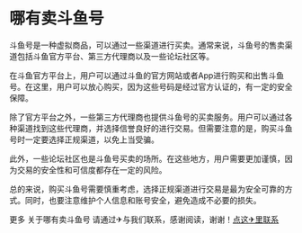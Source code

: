 # 哪有卖斗鱼号

斗鱼号是一种虚拟商品，可以通过一些渠道进行买卖。通常来说，斗鱼号的售卖渠道包括斗鱼官方平台、第三方代理商以及一些论坛社区等。

在斗鱼官方平台上，用户可以通过斗鱼的官方网站或者App进行购买和出售斗鱼号。在这里，用户可以放心购买，因为这些号码是经过官方认证的，有一定的安全保障。

除了官方平台之外，一些第三方代理商也提供斗鱼号的买卖服务。用户可以通过各种渠道找到这些代理商，并选择信誉良好的进行交易。但需要注意的是，购买斗鱼号时一定要选择正规渠道，以免上当受骗。

此外，一些论坛社区也是斗鱼号买卖的场所。在这些地方，用户需要更加谨慎，因为交易的安全性和可信度都存在一定的风险。

总的来说，购买斗鱼号需要慎重考虑，选择正规渠道进行交易是最为安全可靠的方式。同时，也要注意维护个人信息和账号安全，避免造成不必要的损失。

更多 关于哪有卖斗鱼号 请通过✈与我们联系，感谢阅读，谢谢！[点这✈里联系](https://abc.k02.cc)